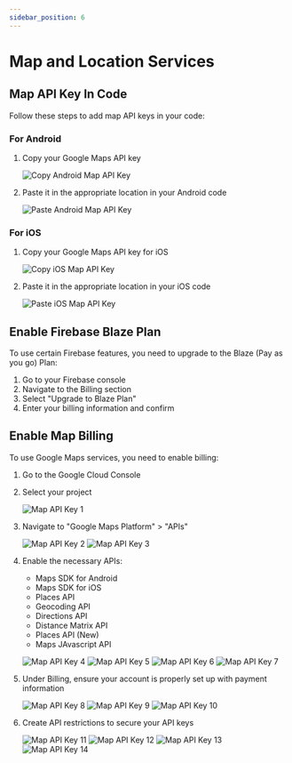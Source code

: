 ```yaml
---
sidebar_position: 6
---
```


# Map and Location Services

## Map API Key In Code

Follow these steps to add map API keys in your code:

### For Android

1. Copy your Google Maps API key

   ![Copy Android Map API Key](/img/flutter-app/copy-android-map-api-key.webp)

2. Paste it in the appropriate location in your Android code

   ![Paste Android Map API Key](/img/flutter-app/paste-android-map-api-key.webp)

### For iOS

1. Copy your Google Maps API key for iOS

   ![Copy iOS Map API Key](/img/flutter-app/copy-ios-map-api-key.webp)

2. Paste it in the appropriate location in your iOS code

   ![Paste iOS Map API Key](/img/flutter-app/paste-ios-map-api-key.webp)

## Enable Firebase Blaze Plan

To use certain Firebase features, you need to upgrade to the Blaze (Pay as you go) Plan:

1. Go to your Firebase console
2. Navigate to the Billing section
3. Select "Upgrade to Blaze Plan"
4. Enter your billing information and confirm

## Enable Map Billing

To use Google Maps services, you need to enable billing:

1. Go to the Google Cloud Console
2. Select your project

   ![Map API Key 1](/img/flutter-app/map-api-key-1.webp)

3. Navigate to "Google Maps Platform" > "APIs"

   ![Map API Key 2](/img/flutter-app/map-api-key-2.webp)
   ![Map API Key 3](/img/flutter-app/map-api-key-3.webp)

4. Enable the necessary APIs:

   - Maps SDK for Android
   - Maps SDK for iOS
   - Places API
   - Geocoding API
   - Directions API
   - Distance Matrix API
   - Places API (New)
   - Maps JAvascript API

   ![Map API Key 4](/img/flutter-app/map-api-key-4.webp)
   ![Map API Key 5](/img/flutter-app/map-api-key-5.webp)
   ![Map API Key 6](/img/flutter-app/map-api-key-6.webp)
   ![Map API Key 7](/img/flutter-app/map-api-key-7.webp)

5. Under Billing, ensure your account is properly set up with payment information

   ![Map API Key 8](/img/flutter-app/map-api-key-8.webp)
   ![Map API Key 9](/img/flutter-app/map-api-key-9.webp)
   ![Map API Key 10](/img/flutter-app/map-api-key-10.webp)

6. Create API restrictions to secure your API keys

   ![Map API Key 11](/img/flutter-app/map-api-key-11.webp)
   ![Map API Key 12](/img/flutter-app/map-api-key-12.webp)
   ![Map API Key 13](/img/flutter-app/map-api-key-13.webp)
   ![Map API Key 14](/img/flutter-app/map-api-key-14.webp)
